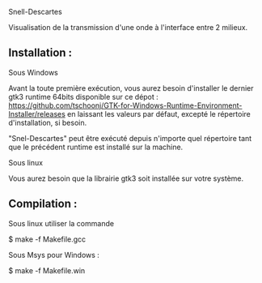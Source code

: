 Snell-Descartes

Visualisation de la transmission d'une onde à l'interface entre 2 milieux.

Installation :
--------------

Sous Windows

Avant la toute première exécution, vous aurez besoin d'installer le dernier gtk3 runtime 64bits
disponible sur ce dépot : https://github.com/tschoonj/GTK-for-Windows-Runtime-Environment-Installer/releases
en laissant les valeurs par défaut, excepté le répertoire d'installation, si besoin.

"Snel-Descartes" peut être exécuté depuis n'importe quel répertoire tant que le précédent runtime
est installé sur la machine.




Sous linux

Vous aurez besoin que la librairie gtk3 soit installée sur votre système.


Compilation :
-------------

Sous linux utiliser la commande  

$ make -f Makefile.gcc


Sous Msys pour Windows :

$ make -f Makefile.win
